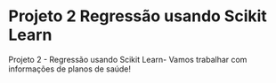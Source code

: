# Projeto 2 Regressão usando Scikit Learn
Projeto 2 - Regressão usando Scikit Learn- Vamos trabalhar com informações de planos de saúde!
